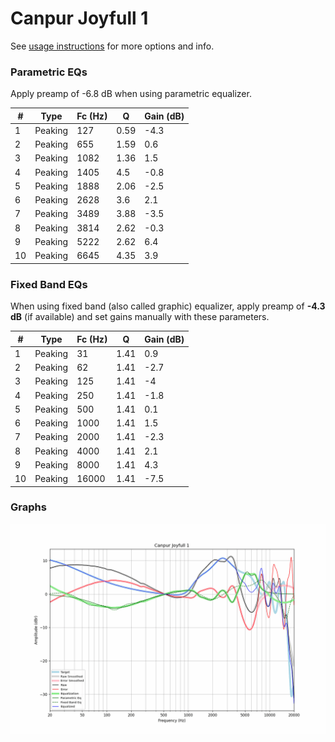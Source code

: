 # Canpur Joyfull 1
See [usage instructions](https://github.com/jaakkopasanen/AutoEq#usage) for more options and info.

### Parametric EQs
Apply preamp of -6.8 dB when using parametric equalizer.

|   # | Type    |   Fc (Hz) |    Q |   Gain (dB) |
|-----|---------|-----------|------|-------------|
|   1 | Peaking |       127 | 0.59 |        -4.3 |
|   2 | Peaking |       655 | 1.59 |         0.6 |
|   3 | Peaking |      1082 | 1.36 |         1.5 |
|   4 | Peaking |      1405 | 4.5  |        -0.8 |
|   5 | Peaking |      1888 | 2.06 |        -2.5 |
|   6 | Peaking |      2628 | 3.6  |         2.1 |
|   7 | Peaking |      3489 | 3.88 |        -3.5 |
|   8 | Peaking |      3814 | 2.62 |        -0.3 |
|   9 | Peaking |      5222 | 2.62 |         6.4 |
|  10 | Peaking |      6645 | 4.35 |         3.9 |

### Fixed Band EQs
When using fixed band (also called graphic) equalizer, apply preamp of **-4.3 dB** (if available) and set gains manually with these parameters.

|   # | Type    |   Fc (Hz) |    Q |   Gain (dB) |
|-----|---------|-----------|------|-------------|
|   1 | Peaking |        31 | 1.41 |         0.9 |
|   2 | Peaking |        62 | 1.41 |        -2.7 |
|   3 | Peaking |       125 | 1.41 |        -4   |
|   4 | Peaking |       250 | 1.41 |        -1.8 |
|   5 | Peaking |       500 | 1.41 |         0.1 |
|   6 | Peaking |      1000 | 1.41 |         1.5 |
|   7 | Peaking |      2000 | 1.41 |        -2.3 |
|   8 | Peaking |      4000 | 1.41 |         2.1 |
|   9 | Peaking |      8000 | 1.41 |         4.3 |
|  10 | Peaking |     16000 | 1.41 |        -7.5 |

### Graphs
![](./Canpur%20Joyfull%201.png)
